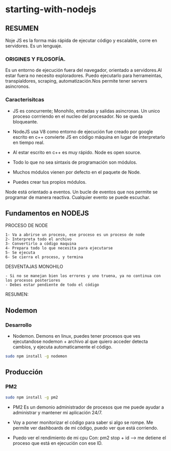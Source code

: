 # starting-with-nodejs

## RESUMEN
Noje JS es la forma más rápida de ejecutar código y escalable, corre en servidores.
Es un lenguaje.

### ORIGINES Y FILOSOFÍA.

Es un entorno de ejecución fuera del navegador, orientado a servidores.Al estar fuera no necesito exploradores.
Puedo ejecutarlo para herrameintas, transpialdores, scraping, automatización.Nos permite tener servers asincronos.

### Caracterisitcas

- JS es concurrente; Monohilo, entradas y salidas asincronas.
Un unico proceso corrriendo en el nucleo del procesador.
No se queda bloqueante.

- NodeJS usa V8 como entorno de ejecución fue creado por google escrito en c++ convierte JS en código máquina en lugar de interpretarlo en tiempo real.

- Al estar escrito en c++ es muy rápido. Node es open source.

- Todo lo que no sea sintaxis de programación son módulos.

- Muchos módulos vienen por defecto en el paquete de Node.

- Puedes crear tus propios módulos.

Node está orientado a eventos. Un bucle de eventos que nos permite se programar de manera reactiva. Cualquier evento se puede escuchar.

## Fundamentos en NODEJS

PROCESO DE NODE

    1- Va a abrirse un proceso, ese proceso es un proceso de node
    2- Interpreta todo el archivo
    3- Convertirlo a código maquina
    4- Prepara todo lo que necesita para ejecutarse
    5- Se ejecuta
    6- Se cierra el proceso, y termina

DESVENTAJAS MONOHILO

    - Si no se manejan bien los errores y uno truena, ya no continua con los procesos posteriores
    - Debes estar pendiente de todo el código

RESUMEN:

## Nodemon

### Desarrollo

- Nodemon. Demons en linux, puedes tener procesos que ves ejecutandose
nodemon + archivo al que quiero acceder detecta cambios, y ejecuta automaticamente el código.

```bash
sudo npm install -g nodemon
```

## Producción

### PM2
```bash
sudo npm install -g pm2
```
- PM2 Es un demonio administrador de procesos que me puede ayudar a administrar y mantener mi aplicación 24/7.

- Voy a poner monitorizar el código para saber si algo se rompe.
Me permite ver dashboards de mi código, puedo ver que está corriendo.
- Puedo ver el rendimiento de mi cpu
Con: pm2 stop + id —> me detiene el proceso que está en ejecución con ese ID.

